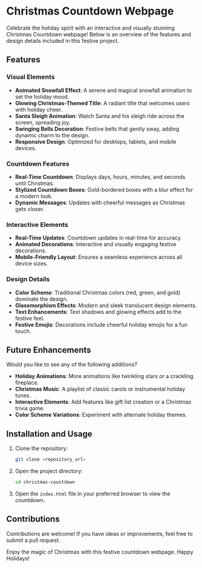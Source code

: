# Christmas Countdown Webpage

Celebrate the holiday spirit with an interactive and visually stunning Christmas Countdown webpage! Below is an overview of the features and design details included in this festive project.

## Features

### Visual Elements
- **Animated Snowfall Effect**: A serene and magical snowfall animation to set the holiday mood.
- **Glowing Christmas-Themed Title**: A radiant title that welcomes users with holiday cheer.
- **Santa Sleigh Animation**: Watch Santa and his sleigh ride across the screen, spreading joy.
- **Swinging Bells Decoration**: Festive bells that gently sway, adding dynamic charm to the design.
- **Responsive Design**: Optimized for desktops, tablets, and mobile devices.

### Countdown Features
- **Real-Time Countdown**: Displays days, hours, minutes, and seconds until Christmas.
- **Stylized Countdown Boxes**: Gold-bordered boxes with a blur effect for a modern look.
- **Dynamic Messages**: Updates with cheerful messages as Christmas gets closer.

### Interactive Elements
- **Real-Time Updates**: Countdown updates in real-time for accuracy.
- **Animated Decorations**: Interactive and visually engaging festive decorations.
- **Mobile-Friendly Layout**: Ensures a seamless experience across all device sizes.

### Design Details
- **Color Scheme**: Traditional Christmas colors (red, green, and gold) dominate the design.
- **Glassmorphism Effects**: Modern and sleek translucent design elements.
- **Text Enhancements**: Text shadows and glowing effects add to the festive feel.
- **Festive Emojis**: Decorations include cheerful holiday emojis for a fun touch.

## Future Enhancements
Would you like to see any of the following additions?
- **Holiday Animations**: More animations like twinkling stars or a crackling fireplace.
- **Christmas Music**: A playlist of classic carols or instrumental holiday tunes.
- **Interactive Elements**: Add features like gift list creation or a Christmas trivia game.
- **Color Scheme Variations**: Experiment with alternate holiday themes.

## Installation and Usage
1. Clone the repository:
   ```bash
   git clone <repository_url>
   ```
2. Open the project directory:
   ```bash
   cd christmas-countdown
   ```
3. Open the `index.html` file in your preferred browser to view the countdown.

## Contributions
Contributions are welcome! If you have ideas or improvements, feel free to submit a pull request.

 

Enjoy the magic of Christmas with this festive countdown webpage. Happy Holidays!
